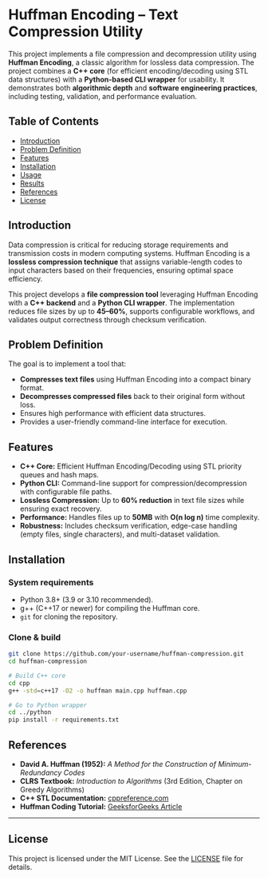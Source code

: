 # Huffman Encoding – Text Compression Utility

This project implements a file compression and decompression utility using **Huffman Encoding**, a classic algorithm for lossless data compression. The project combines a **C++ core** (for efficient encoding/decoding using STL data structures) with a **Python-based CLI wrapper** for usability. It demonstrates both **algorithmic depth** and **software engineering practices**, including testing, validation, and performance evaluation.

## Table of Contents
- [Introduction](#introduction)
- [Problem Definition](#problem-definition)
- [Features](#features)
- [Installation](#installation)
- [Usage](#usage)
- [Results](#results)
- [References](#references)
- [License](#license)

## Introduction
Data compression is critical for reducing storage requirements and transmission costs in modern computing systems. Huffman Encoding is a **lossless compression technique** that assigns variable-length codes to input characters based on their frequencies, ensuring optimal space efficiency.

This project develops a **file compression tool** leveraging Huffman Encoding with a **C++ backend** and a **Python CLI wrapper**. The implementation reduces file sizes by up to **45–60%**, supports configurable workflows, and validates output correctness through checksum verification.

## Problem Definition
The goal is to implement a tool that:
- **Compresses text files** using Huffman Encoding into a compact binary format.
- **Decompresses compressed files** back to their original form without loss.
- Ensures high performance with efficient data structures.
- Provides a user-friendly command-line interface for execution.

## Features
- **C++ Core:** Efficient Huffman Encoding/Decoding using STL priority queues and hash maps.
- **Python CLI:** Command-line support for compression/decompression with configurable file paths.
- **Lossless Compression:** Up to **60% reduction** in text file sizes while ensuring exact recovery.
- **Performance:** Handles files up to **50MB** with **O(n log n)** time complexity.
- **Robustness:** Includes checksum verification, edge-case handling (empty files, single characters), and multi-dataset validation.

## Installation
### System requirements
- Python 3.8+ (3.9 or 3.10 recommended).
- g++ (C++17 or newer) for compiling the Huffman core.
- `git` for cloning the repository.

### Clone & build
```bash
git clone https://github.com/your-username/huffman-compression.git
cd huffman-compression

# Build C++ core
cd cpp
g++ -std=c++17 -O2 -o huffman main.cpp huffman.cpp

# Go to Python wrapper
cd ../python
pip install -r requirements.txt

```
## References

- **David A. Huffman (1952):** *A Method for the Construction of Minimum-Redundancy Codes*  
- **CLRS Textbook:** *Introduction to Algorithms* (3rd Edition, Chapter on Greedy Algorithms)  
- **C++ STL Documentation:** [cppreference.com](https://en.cppreference.com/)  
- **Huffman Coding Tutorial:** [GeeksforGeeks Article](https://www.geeksforgeeks.org/huffman-coding-greedy-algo-3/)  

---

## License

This project is licensed under the MIT License. See the [LICENSE](LICENSE) file for details.
